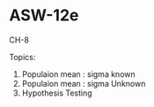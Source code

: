 # ASW-12e
CH-8

Topics:
1) Populaion mean : sigma known
2) Populaion mean : sigma Unknown
3) Hypothesis Testing
